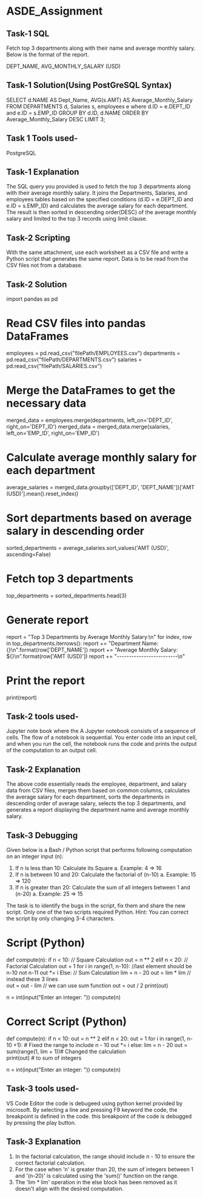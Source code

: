 # ASDE_Assignment
## Task-1 SQL
Fetch top 3 departments along with their name and average monthly salary. Below is the format of the report.

DEPT_NAME, AVG_MONTHLY_SALARY (USD)

## Task-1 Solution(Using PostGreSQL Syntax)

SELECT d.NAME AS Dept_Name, AVG(s.AMT) AS Average_Monthly_Salary
FROM DEPARTMENTS d, Salaries s, employees e
where d.ID = e.DEPT_ID and e.ID = s.EMP_ID
GROUP BY d.ID, d.NAME
ORDER BY Average_Monthly_Salary DESC
LIMIT 3;
## Task 1 Tools used- 
PostgreSQL

## Task-1 Explanation

The SQL query you provided is used to fetch the top 3 departments along with their average monthly salary. It joins the Departments, Salaries, and employees tables based on the specified conditions (d.ID = e.DEPT_ID and e.ID = s.EMP_ID) and calculates the average salary for each department. The result is then sorted in descending order(DESC) of the average monthly salary and limited to the top 3 records using limit clause.

## Task-2 Scripting
With the same attachment, use each worksheet as a CSV file and write a Python script that generates the same report. Data is to be read from the CSV files not from a database.

## Task-2 Solution
import pandas as pd

# Read CSV files into pandas DataFrames
employees = pd.read_csv("filePath/EMPLOYEES.csv")
departments = pd.read_csv("filePath/DEPARTMENTS.csv")
salaries = pd.read_csv("filePath/SALARIES.csv")

# Merge the DataFrames to get the necessary data
merged_data = employees.merge(departments, left_on='DEPT_ID', right_on='DEPT_ID')
merged_data = merged_data.merge(salaries, left_on='EMP_ID', right_on='EMP_ID')

# Calculate average monthly salary for each department
average_salaries = merged_data.groupby(['DEPT_ID', 'DEPT_NAME'])['AMT (USD)'].mean().reset_index()

# Sort departments based on average salary in descending order
sorted_departments = average_salaries.sort_values('AMT (USD)', ascending=False)

# Fetch top 3 departments
top_departments = sorted_departments.head(3)

# Generate report
report = "Top 3 Departments by Average Monthly Salary:\n"
for index, row in top_departments.iterrows():
    report += "Department Name: {}\n".format(row['DEPT_NAME'])
    report += "Average Monthly Salary: ${}\n".format(row['AMT (USD)'])
    report += "-------------------------\n"

# Print the report
print(report)

## Task-2 tools used-
Jupyter note book where the A Jupyter notebook consists of a sequence of cells. The flow of a notebook is sequential. You enter code into an input cell, and when you run the cell, the notebook runs the code and prints the output of the computation to an output cell.

## Task-2 Explanation

The above code essentially reads the employee, department, and salary data from CSV files, merges them based on common columns, calculates the average salary for each department, sorts the departments in descending order of average salary, selects the top 3 departments, and generates a report displaying the department name and average monthly salary.

## Task-3 Debugging
Given below is a Bash / Python script that performs following computation on an integer input (n):
1.	If n is less than 10: Calculate its Square
  a.	Example: 4 => 16
2.	If n is between 10 and 20: Calculate the factorial of (n-10)
  a.	Example: 15 => 120
3.	If n is greater than 20: Calculate the sum of all integers between 1 and (n-20)
  a.	Example: 25 => 15

The task is to identify the bugs in the script, fix them and share the new script. Only one of the two scripts required Python. Hint: You can correct the script by only changing 3-4 characters.

# Script (Python)

def compute(n):
    if n < 10:                     // Square Calculation
        out = n ** 2
    elif n < 20:                  // Factorial Calculation
        out = 1
        for i in range(1, n-10):  //last element should be n-10 not n-11
            out *= i
    Else:                        // Sum Calculation
        lim = n - 20
        out = lim * lim          // instead these 3 lines  
        out = out - lim          // we can use sum function
        out = out / 2 
    print(out)

n = int(input("Enter an integer: "))
compute(n)


# Correct Script (Python)
def compute(n):
    if n < 10:
        out = n ** 2
    elif n < 20:
        out = 1
        for i in range(1, n-10 +1):    # Fixed the range to include n - 10
            out *= i
    else:
        lim = n - 20
        out = sum(range(1, lim + 1))# Changed the calculation  
    print(out)                      # to sum of integers

n = int(input("Enter an integer: "))
compute(n)

## Task-3 tools used-
VS Code Editor the code is debugeed using python kernel provided by microsoft. By selecting a line and pressing F9 keyword the code, the breakpoint is defined in the code. this breakpoint of the code is debugged by pressing the play button.
## Task-3 Explanation

1. In the factorial calculation, the range should include n - 10 to ensure the correct factorial calculation.
2. For the case when 'n' is greater than 20, the sum of integers between 1 and '(n-20)' is calculated using the 'sum()' function on the range.
3. The 'lim * lim' operation in the else block has been removed as it doesn't align with the desired computation.

